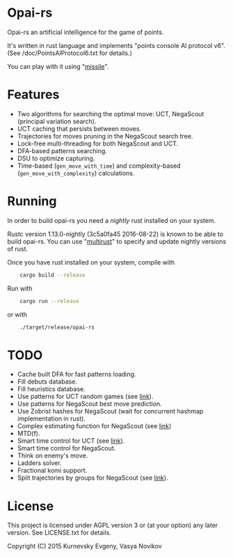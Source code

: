 Opai-rs
====

Opai-rs an artificial intelligence for the game of points.

It's written in rust language and implements "points console AI protocol v6". (See /doc/PointsAIProtocol6.txt for details.)

You can play with it using "[missile](https://github.com/kurnevsky/missile)".

Features
====

* Two algorithms for searching the optimal move: UCT, NegaScout (principal variation search).
* UCT caching that persists between moves.
* Trajectories for moves pruning in the NegaScout search tree.
* Lock-free multi-threading for both NegaScout and UCT.
* DFA-based patterns searching.
* DSU to optimize capturing.
* Time-based (`gen_move_with_time`) and complexity-based (`gen_move_with_complexity`) calculations.

Running
====

In order to build opai-rs you need a _nightly_ rust installed on your system.

Rustc version 1.13.0-nightly (3c5a0fa45 2016-08-22) is known to be able to build opai-rs. You can use "[multirust](https://github.com/brson/multirust)" to specify and update nightly versions of rust.

Once you have rust installed on your system, compile with

```sh
    cargo build --release
```

Run with

```sh
    cargo run --release
```

or with

```sh
    ./target/release/opai-rs
```

TODO
====
* Cache built DFA for fast patterns loading.
* Fill debuts database.
* Fill heuristics database.
* Use patterns for UCT random games (see [link](http://pasky.or.cz/go/pachi-tr.pdf)).
* Use patterns for NegaScout best move prediction.
* Use Zobrist hashes for NegaScout (wait for concurrent hashmap implementation in rust).
* Complex estimating function for NegaScout (see [link](https://www.gnu.org/software/gnugo/gnugo_13.html#SEC167))
* MTD(f).
* Smart time control for UCT (see [link](http://pasky.or.cz/go/pachi-tr.pdf)).
* Smart time control for NegaScout.
* Think on enemy's move.
* Ladders solver.
* Fractional komi support.
* Split trajectories by groups for NegaScout (see [link](https://www.icsi.berkeley.edu/ftp/global/pub/techreports/1996/tr-96-030.pdf)).

License
====

This project is licensed under AGPL version 3 or (at your option) any later version. See LICENSE.txt for details.

Copyright (C) 2015 Kurnevsky Evgeny, Vasya Novikov
